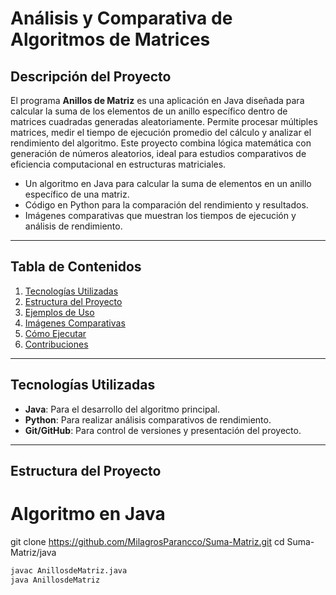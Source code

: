 # Análisis y Comparativa de Algoritmos de Matrices

## Descripción del Proyecto

El programa **Anillos de Matriz** es una aplicación en Java diseñada para calcular 
la suma de los elementos de un anillo específico dentro de matrices cuadradas generadas aleatoriamente. 
Permite procesar múltiples matrices, medir el tiempo de ejecución promedio del cálculo y 
analizar el rendimiento del algoritmo. Este proyecto combina lógica matemática con generación de números aleatorios, 
ideal para estudios comparativos de eficiencia computacional en estructuras matriciales.
- Un algoritmo en Java para calcular la suma de elementos en un anillo específico de una matriz.
- Código en Python para la comparación del rendimiento y resultados.
- Imágenes comparativas que muestran los tiempos de ejecución y análisis de rendimiento.

---

## Tabla de Contenidos
1. [Tecnologías Utilizadas](#tecnologías-utilizadas)
2. [Estructura del Proyecto](#estructura-del-proyecto)
3. [Ejemplos de Uso](#ejemplos-de-uso)
4. [Imágenes Comparativas](#imágenes-comparativas)
5. [Cómo Ejecutar](#cómo-ejecutar)
6. [Contribuciones](#contribuciones)

---

## Tecnologías Utilizadas

- **Java**: Para el desarrollo del algoritmo principal.
- **Python**: Para realizar análisis comparativos de rendimiento.
- **Git/GitHub**: Para control de versiones y presentación del proyecto.

---

## Estructura del Proyecto
# Algoritmo en Java 
 git clone https://github.com/MilagrosParancco/Suma-Matriz.git
   cd Suma-Matriz/java
   ```bash
   javac AnillosdeMatriz.java
java AnillosdeMatriz

